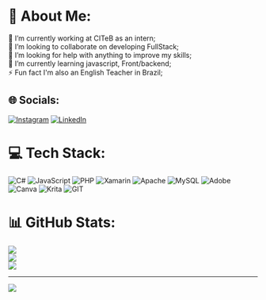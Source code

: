 # 💫 About Me:
🔭 I’m currently working at CITeB as an intern;<br>👯 I’m looking to collaborate on developing FullStack;<br>🤝 I’m looking for help with anything to improve my skills;<br>🌱 I’m currently learning javascript, Front/backend;<br>⚡ Fun fact I'm also an English Teacher in Brazil;


## 🌐 Socials:
[![Instagram](https://img.shields.io/badge/Instagram-%23E4405F.svg?logo=Instagram&logoColor=white)](https://instagram.com/kauee.fonseca) [![LinkedIn](https://img.shields.io/badge/LinkedIn-%230077B5.svg?logo=linkedin&logoColor=white)](https://linkedin.com/in/https://www.linkedin.com/in/kau%C3%AA-fonseca-63957a235/overlay/about-this-profile/?lipi=urn%3Ali%3Apage%3Ad_flagship3_profile_view_base%3BVjLFsskGR6yMr6ELXv%2FFFA%3D%3D) 

# 💻 Tech Stack:
![C#](https://img.shields.io/badge/c%23-%23239120.svg?style=flat-square&logo=c-sharp&logoColor=white) ![JavaScript](https://img.shields.io/badge/javascript-%23323330.svg?style=flat-square&logo=javascript&logoColor=%23F7DF1E) ![PHP](https://img.shields.io/badge/php-%23777BB4.svg?style=flat-square&logo=php&logoColor=white) ![Xamarin](https://img.shields.io/badge/Xamarin-3199DC?style=flat-square&logo=xamarin&logoColor=white) ![Apache](https://img.shields.io/badge/apache-%23D42029.svg?style=flat-square&logo=apache&logoColor=white) ![MySQL](https://img.shields.io/badge/mysql-%2300000f.svg?style=flat-square&logo=mysql&logoColor=white) ![Adobe](https://img.shields.io/badge/adobe-%23FF0000.svg?style=flat-square&logo=adobe&logoColor=white) ![Canva](https://img.shields.io/badge/Canva-%2300C4CC.svg?style=flat-square&logo=Canva&logoColor=white) ![Krita](https://img.shields.io/badge/Krita-203759?style=flat-square&logo=krita&logoColor=EEF37B) ![GIT](https://img.shields.io/badge/Git-fc6d26?style=flat-square&logo=git&logoColor=white)
# 📊 GitHub Stats:
![](https://github-readme-stats.vercel.app/api?username=kaueFonseca&theme=radical&hide_border=false&include_all_commits=false&count_private=false)<br/>
![](https://github-readme-streak-stats.herokuapp.com/?user=kaueFonseca&theme=radical&hide_border=false)<br/>
![](https://github-readme-stats.vercel.app/api/top-langs/?username=kaueFonseca&theme=radical&hide_border=false&include_all_commits=false&count_private=false&layout=compact)

---
[![](https://visitcount.itsvg.in/api?id=kaueFonseca&icon=0&color=0)](https://visitcount.itsvg.in)

<!-- Proudly created with GPRM ( https://gprm.itsvg.in ) -->
